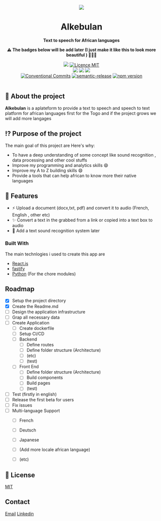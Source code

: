 <p align="center"><a href="https://laravel.com" target="_blank"><img src="https://socialify.git.ci/phareal/Alkebulan/image?description=1&descriptionEditable=Alkebulan%20is%20a%20aplateform%20to%20provide%20a%20text%20to%20speech%20and%20speech%20to%20text%20platform%20for%20african%20languages%20first%20for%20the%20Togo%20and%20if%20the%20project%20grows%20we%20will%20add%20more%20langages&font=Inter&forks=1&issues=1&language=1&name=1&owner=1&pattern=Circuit%20Board&pulls=1&stargazers=1&theme=Dark"></a></p>


<h1 align="center">Alkebulan</h1>

<p align="center">
  <strong>Text to speech for African languages </strong>
</p>

<p align="center">
  <strong>⚠️ The badges below will be add later (I just make it like this to look more beautiful ) 🤣🤣🤣</strong>
</p>

<p align="center">
  <a href="./CONTRIBUTING.md"><img src="https://img.shields.io/badge/PRs-welcome-brightgreen.svg?style=flat" /></a>
  <a href="./LICENSE"><img src="https://img.shields.io/badge/licence-MIT-blue.svg" alt="Licence MIT"/></a>
  <br />
  <a href="https://github.com/Divlo/create-fullstack-app/actions/workflows/build.yml"><img src="https://github.com/Divlo/create-fullstack-app/actions/workflows/build.yml/badge.svg?branch=develop" /></a>
  <a href="https://github.com/Divlo/create-fullstack-app/actions/workflows/lint.yml"><img src="https://github.com/Divlo/create-fullstack-app/actions/workflows/lint.yml/badge.svg?branch=develop" /></a>
  <a href="https://github.com/Divlo/create-fullstack-app/actions/workflows/test.yml"><img src="https://github.com/Divlo/create-fullstack-app/actions/workflows/test.yml/badge.svg?branch=develop" /></a>
  <br />
  <a href="https://conventionalcommits.org"><img src="https://img.shields.io/badge/Conventional%20Commits-1.0.0-yellow.svg" alt="Conventional Commits" /></a>
  <a href="https://github.com/semantic-release/semantic-release"><img src="https://img.shields.io/badge/%20%20%F0%9F%93%A6%F0%9F%9A%80-semantic--release-e10079.svg" alt="semantic-release" /></a>
  <a href="https://www.npmjs.com/package/create-fullstack-app"><img src="https://img.shields.io/npm/v/create-fullstack-app.svg" alt="npm version"></a>
  <br/> <br/>
</p>

<!-- ABOUT THE PROJECT -->
## 📜 About the project

**Alkebulan** is a aplateform to provide a text to speech and speech to text platform for african languages first for the Togo and if the project grows we will add more langages


## ⁉️ Purpose of the project
The main goal of this project are 
Here's why:
* To have a deep understanding of some concept like sound recognition , data processing and other cool stuffs
* Improve my programming and analytics skills  :smile:
* Improve my A to Z building skills :smile:
* Provide a tools that can help african to know more their native languages

## 🚀 Features

- ⚡️ Upload a document (docx,txt, pdf) and convert it to audio (French, English , other etc)
- ✨ Convert a text in the grabbed from a link or copied into a text box to audio
- 🧐 Add a text sound recognition system later

### Built With

 The main technlogies i used to create this app are 

* [React.js](https://reactjs.org/)
* [fastify](https://www.fastify.io/)
* [Python](https://www.fastify.io/) (For the chore modules)


<!-- ROADMAP -->
## Roadmap

- [x] Setup the project directory
- [x] Create the Readme.md
- [ ] Design the application infrastructure
- [ ] Grap all necessary data
- [ ] Create Application
  - [ ] Create dockerfile
  - [ ] Setup CI/CD 
  - [ ] Backend
    - [ ] Define routes
    - [ ] Define folder structure (Architecture)
    - [ ] (etc)
    - [ ] (test)
  - [ ] Front End 
    - [ ] Define folder structure (Architecture)
    - [ ] Build components
    - [ ] Build pages
    - [ ] (test)
- [ ] Test (firstly in english)
- [ ] Release the first beta for users
- [ ] Fix issues
- [ ] Multi-language Support
    - [ ] French
    - [ ] Deutsch
    - [ ] Japanese
    - [ ] (Add more locale african language)
    - [ ] (etc)
    

<!-- LICENSE -->
## 📄 License

[MIT](./LICENSE)


<!-- CONTACT -->
## Contact

[Email](mailto:potchjust@gmail.com)
[Linkedin](https://www.linkedin.com/in/justin-potchona/)
